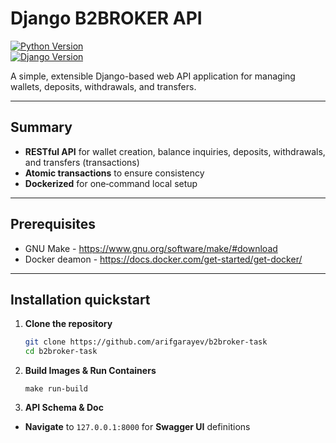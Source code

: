 # Django B2BROKER API

[![Python Version](https://img.shields.io/badge/python-3.13%2B-blue)](https://www.python.org/)  
[![Django Version](https://img.shields.io/badge/django-5.1%2B-green)](https://www.djangoproject.com/)  

A simple, extensible Django-based web API application for managing wallets, deposits, withdrawals, and transfers.  

---

## Summary

- **RESTful API** for wallet creation, balance inquiries, deposits, withdrawals, and transfers (transactions)
- **Atomic transactions** to ensure consistency  
- **Dockerized** for one‑command local setup  

---

## Prerequisites

- GNU Make - https://www.gnu.org/software/make/#download
- Docker deamon - https://docs.docker.com/get-started/get-docker/

---

## Installation quickstart

1. **Clone the repository**  
   ```bash
   git clone https://github.com/arifgarayev/b2broker-task
   cd b2broker-task
2. **Build Images & Run Containers**  
    ```
    make run-build
3. **API Schema & Doc**
 - **Navigate** to ```127.0.0.1:8000``` for **Swagger UI** definitions

